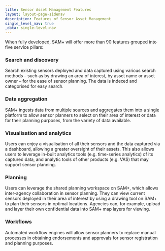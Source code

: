 ```yaml
---
title: Sensor Asset Management Features
layout: layout-page-sidenav
description: Features of Sensor Asset Management
single_level_nav: true
_data: single-level-nav
---
```


When fully developed, SAM+ will offer more than 90 features grouped into five service pillars:

### Search and discovery
Search existing sensors deployed and data captured using various search methods – such as by drawing an area of interest, by asset name or asset owner – for the ease of sensor planning. The data is indexed and categorised for easy search. 

### Data aggregation
SAM+ ingests data from multiple sources and aggregates them into a single platform to allow sensor planners to select on their area of interest or data for their planning purposes, from the variety of data available.

### Visualisation and analytics
Users can enjoy a visualisation of all their sensors and the data captured via a dashboard, allowing a greater oversight of their assets. This also allows users to leverage in-built analytics tools (e.g. time-series analytics) of its captured data, and analytic tools of other products (e.g. VAS) that may support sensor planning. 

### Planning
Users can leverage the shared planning workspace on SAM+, which allows inter-agency collaboration in sensor planning. They can view current sensors deployed in their area of interest by using a drawing tool on SAM+ to plan their sensors in optimal locations. Agencies can, for example, upload and layer their own confidential data into SAM+ map layers for viewing.

### Workflows
Automated workflow engines will allow sensor planners to replace manual processes in obtaining endorsements and approvals for sensor registration and planning purposes.

